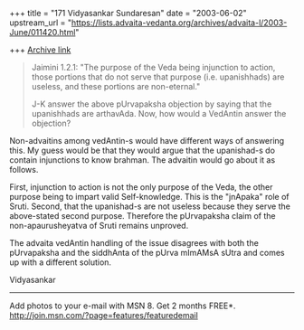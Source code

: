 +++
title = "171 Vidyasankar Sundaresan"
date = "2003-06-02"
upstream_url = "https://lists.advaita-vedanta.org/archives/advaita-l/2003-June/011420.html"

+++
[Archive link](https://lists.advaita-vedanta.org/archives/advaita-l/2003-June/011420.html)


>Jaimini 1.2.1: "The purpose of the Veda being
>injunction to action, those portions that do not serve
>that purpose (i.e. upanishhads) are useless, and these
>portions are non-eternal."
>
>J-K answer the above pUrvapaksha objection by saying
>that the upanishhads are arthavAda. Now, how would a
>VedAntin answer the objection?

Non-advaitins among vedAntin-s would have different ways of answering this. 
My guess would be that they would argue that the upanishad-s do contain 
injunctions to know brahman. The advaitin would go about it as follows.

First, injunction to action is not the only purpose of the Veda, the other 
purpose being to impart valid Self-knowledge. This is the "jnApaka" role of 
Sruti. Second, that the upanishad-s are not useless because they serve the 
above-stated second purpose. Therefore the pUrvapaksha claim of the 
non-apaurusheyatva of Sruti remains unproved.

The advaita vedAntin handling of the issue disagrees with both the 
pUrvapaksha and the siddhAnta of the pUrva mImAMsA sUtra and comes up with a 
different solution.

Vidyasankar

_________________________________________________________________
Add photos to your e-mail with MSN 8. Get 2 months FREE*.  
http://join.msn.com/?page=features/featuredemail

